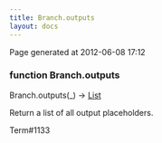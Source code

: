 ```yaml
---
title: Branch.outputs
layout: docs
---
```


<div class="bottom_right_note">Page generated at 2012-06-08 17:12</div>
<h3><span class="minor">function</span> Branch.outputs</h3>

Branch.outputs(_) -> <a href="/docs/List.html">List</a>
<p>Return a list of all output placeholders.</p>

<p><span class="extra_minor">Term#1133</span></p>
